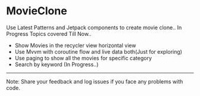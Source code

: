 # MovieClone
Use Latest Patterns and Jetpack components to create movie clone.. In Progress
Topics covered Till Now..
* Show Movies in the recycler view horizontal view
* Use Mvvm with coroutine flow and live data both(Just for exploring)
* Use paging to show all the movies for specific category
* Search by keyword (In Progress..)

--------------------------------
Note: Share your feedback and log issues if you face any problems with code.
